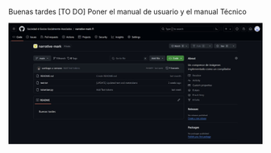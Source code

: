 Buenas tardes
[TO DO] Poner el manual de usuario y el manual Técnico

![figura 1](https://github.com/Sociedad-d-Socios-Socialmente-Asociados/narrative-mark/blob/main/Images/ManualTecnico/Paso1.jpg?raw=true)
